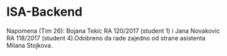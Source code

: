 # ISA-Backend

Napomena (Tim 26):
Bojana Tekic RA 120/2017 (student 1) i Jana Novakovic RA 118/2017 (student 4).Odobreno da rade zajedno od strane asistenta Milana Stojkova.



